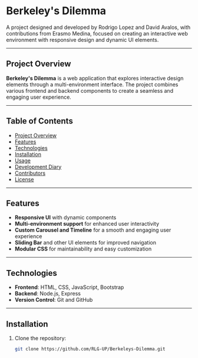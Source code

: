 # Berkeley's Dilemma

A project designed and developed by Rodrigo Lopez and David Avalos, with contributions from Erasmo Medina, focused on creating an interactive web environment with responsive design and dynamic UI elements.

---

## Project Overview

**Berkeley's Dilemma** is a web application that explores interactive design elements through a multi-environment interface. The project combines various frontend and backend components to create a seamless and engaging user experience.

---

## Table of Contents

- [Project Overview](#project-overview)
- [Features](#features)
- [Technologies](#technologies)
- [Installation](#installation)
- [Usage](#usage)
- [Development Diary](#development-diary)
- [Contributors](#contributors)
- [License](#license)

---

## Features

- **Responsive UI** with dynamic components
- **Multi-environment support** for enhanced user interactivity
- **Custom Carousel and Timeline** for a smooth and engaging user experience
- **Sliding Bar** and other UI elements for improved navigation
- **Modular CSS** for maintainability and easy customization

---

## Technologies

- **Frontend**: HTML, CSS, JavaScript, Bootstrap
- **Backend**: Node.js, Express
- **Version Control**: Git and GitHub

---

## Installation

1. Clone the repository:
   ```bash
   git clone https://github.com/RLG-UP/Berkeleys-Dilemma.git
